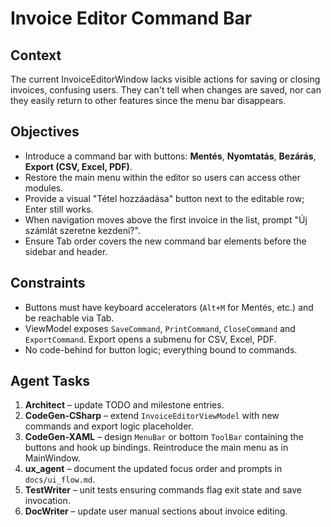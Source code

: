 # Invoice Editor Command Bar

## Context
The current InvoiceEditorWindow lacks visible actions for saving or closing invoices, confusing users. They can't tell when changes are saved, nor can they easily return to other features since the menu bar disappears.

## Objectives
- Introduce a command bar with buttons: **Mentés**, **Nyomtatás**, **Bezárás**, **Export (CSV, Excel, PDF)**.
- Restore the main menu within the editor so users can access other modules.
- Provide a visual "Tétel hozzáadása" button next to the editable row; Enter still works.
- When navigation moves above the first invoice in the list, prompt "Új számlát szeretne kezdeni?".
- Ensure Tab order covers the new command bar elements before the sidebar and header.

## Constraints
- Buttons must have keyboard accelerators (`Alt+M` for Mentés, etc.) and be reachable via Tab.
- ViewModel exposes `SaveCommand`, `PrintCommand`, `CloseCommand` and `ExportCommand`. Export opens a submenu for CSV, Excel, PDF.
- No code-behind for button logic; everything bound to commands.

## Agent Tasks
1. **Architect** – update TODO and milestone entries.
2. **CodeGen-CSharp** – extend `InvoiceEditorViewModel` with new commands and export logic placeholder.
3. **CodeGen-XAML** – design `MenuBar` or bottom `ToolBar` containing the buttons and hook up bindings. Reintroduce the main menu as in MainWindow.
4. **ux_agent** – document the updated focus order and prompts in `docs/ui_flow.md`.
5. **TestWriter** – unit tests ensuring commands flag exit state and save invocation.
6. **DocWriter** – update user manual sections about invoice editing.
